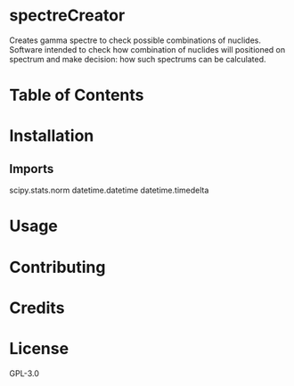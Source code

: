 # spectreCreator
Creates gamma spectre to check possible combinations of nuclides.
Software intended to check how combination of nuclides will positioned on spectrum and make decision: how such spectrums can be calculated.

# Table of Contents

# Installation
## Imports
scipy.stats.norm
datetime.datetime
datetime.timedelta
# Usage

# Contributing

# Credits

# License
GPL-3.0
